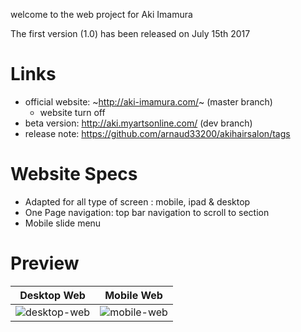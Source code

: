 welcome to the web project for Aki Imamura

The first version (1.0) has been released on July 15th 2017 

# Links

- official website: ~http://aki-imamura.com/~ (master branch)
  - website turn off
- beta version: http://aki.myartsonline.com/ (dev branch)
- release note: https://github.com/arnaud33200/akihairsalon/tags 

# Website Specs

- Adapted for all type of screen : mobile, ipad & desktop
- One Page navigation: top bar navigation to scroll to section
- Mobile slide menu

# Preview

| Desktop Web | Mobile Web |
| ---- | ---- |
| ![desktop-web](https://i.imgur.com/8WuDF4m.jpg) | ![mobile-web](https://i.imgur.com/KvJSoln.jpg) |
